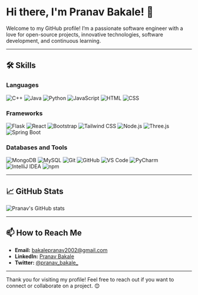 # Hi there, I'm Pranav Bakale! 👋

Welcome to my GitHub profile! I’m a passionate software engineer with a love for open-source projects, innovative technologies, software development, and continuous learning.

---

<!---## 🚀 About Me
- 🔭 I’m currently working on [Your Project](https://github.com/yourproject)
- 🌱 I’m currently learning **AI and Machine Learning**
- 💬 Ask me about **Web Development**, **Data Science**
- ⚡ Fun fact: I love hiking and exploring nature!

---
-->
## 🛠 Skills

### Languages
![C++](https://img.shields.io/badge/-C++-00599C?logo=c%2B%2B&logoColor=white&style=for-the-badge)
![Java](https://img.shields.io/badge/-Java-007396?logo=java&logoColor=white&style=for-the-badge)
![Python](https://img.shields.io/badge/-Python-3776AB?logo=python&logoColor=white&style=for-the-badge)
![JavaScript](https://img.shields.io/badge/-JavaScript-F7DF1E?logo=javascript&logoColor=black&style=for-the-badge)
![HTML](https://img.shields.io/badge/-HTML-E34F26?logo=html5&logoColor=white&style=for-the-badge)
![CSS](https://img.shields.io/badge/-CSS-1572B6?logo=css3&logoColor=white&style=for-the-badge)

### Frameworks
![Flask](https://img.shields.io/badge/-Flask-000000?logo=flask&logoColor=white&style=for-the-badge)
![React](https://img.shields.io/badge/-React-61DAFB?logo=react&logoColor=black&style=for-the-badge)
![Bootstrap](https://img.shields.io/badge/-Bootstrap-563D7C?logo=bootstrap&logoColor=white&style=for-the-badge)
![Tailwind CSS](https://img.shields.io/badge/-Tailwind%20CSS-38B2AC?logo=tailwind-css&logoColor=white&style=for-the-badge)
![Node.js](https://img.shields.io/badge/-Node.js-339933?logo=node.js&logoColor=white&style=for-the-badge)
![Three.js](https://img.shields.io/badge/-Three.js-000000?logo=three.js&logoColor=white&style=for-the-badge)
![Spring Boot](https://img.shields.io/badge/-Spring%20Boot-6DB33F?logo=spring-boot&logoColor=white&style=for-the-badge)

### Databases and Tools
![MongoDB](https://img.shields.io/badge/-MongoDB-47A248?logo=mongodb&logoColor=white&style=for-the-badge)
![MySQL](https://img.shields.io/badge/-MySQL-4479A1?logo=mysql&logoColor=white&style=for-the-badge)
![Git](https://img.shields.io/badge/-Git-F05032?logo=git&logoColor=white&style=for-the-badge)
![GitHub](https://img.shields.io/badge/-GitHub-181717?logo=github&logoColor=white&style=for-the-badge)
![VS Code](https://img.shields.io/badge/-VS%20Code-007ACC?logo=visual-studio-code&logoColor=white&style=for-the-badge)
![PyCharm](https://img.shields.io/badge/-PyCharm-000000?logo=pycharm&logoColor=white&style=for-the-badge)
![IntelliJ IDEA](https://img.shields.io/badge/-IntelliJ%20IDEA-000000?logo=intellij-idea&logoColor=white&style=for-the-badge)
![npm](https://img.shields.io/badge/-npm-CB3837?logo=npm&logoColor=white&style=for-the-badge)

---

## 📈 GitHub Stats
![Pranav's GitHub stats](https://github-readme-stats.vercel.app/api?username=pranavbakale&show_icons=true&theme=dark)

---

## 📫 How to Reach Me
- **Email:** [bakalepranav2002@gmail.com](mailto:bakalepranav2002@gmail.com)
- **LinkedIn:** [Pranav Bakale](https://www.linkedin.com/in/pranavbakale)
- **Twitter:** [@pranav_bakale_](https://x.com/pranav_bakale_)

---

Thank you for visiting my profile! Feel free to reach out if you want to connect or collaborate on a project. 😊
